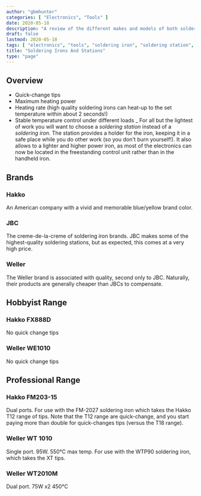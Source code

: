```yaml
---
author: "gbmhunter"
categories: [ "Electronics", "Tools" ]
date: 2020-05-18
description: "A review of the different makes and models of both soldering irons and soldering stations."
draft: false
lastmod: 2020-05-18
tags: [ "electronics", "tools", "soldering iron", "soldering station", "Hakko", "JBC", "Weller" ]
title: "Soldering Irons And Stations"
type: "page"
---
```


## Overview

* Quick-change tips
* Maximum heating power
* Heating rate (high quality soldering irons can heat-up to the set temperature within about 2 seconds!)
* Stable temperature control under different loads
_
For all but the lightest of work you will want to choose a _soldering station_ instead of a _soldering iron_. The station provides a holder for the iron, keeping it in a safe place while you do other work (so you don't burn yourself!). It also allows to a lighter and higher power iron, as most of the electronics can now be located in the freestanding control unit rather than in the handheld iron.

## Brands

### Hakko

An American company with a vivid and memorable blue/yellow brand color.

### JBC

The creme-de-la-creme of soldering iron brands. JBC makes some of the highest-quality soldering stations, but as expected, this comes at a very high price.

### Weller

The Weller brand is associated with quality, second only to JBC. Naturally, their products are generally cheaper than JBCs to compensate.

## Hobbyist Range

### Hakko FX888D

No quick change tips

### Weller WE1010

No quick change tips

## Professional Range

### Hakko FM203-15

Dual ports. For use with the FM-2027 soldering iron which takes the Hakko T12 range of tips. Note that the T12 range are quick-change, and you start paying more than double for quick-changes tips (versus the T18 range).

### Weller WT 1010

Single port. 95W. 550°C max temp. For use with the WTP90 soldering iron, which takes the XT tips.

### Weller WT2010M

Dual port.
75W x2
450°C
